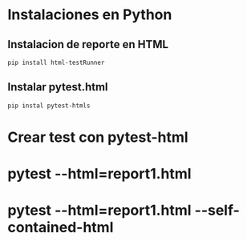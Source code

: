 # Instalaciones en Python

## Instalacion de reporte en HTML
```
pip install html-testRunner
```

## Instalar pytest.html
```
pip instal pytest-htmls
```
# Crear test con pytest-html
# pytest --html=report1.html
# pytest --html=report1.html  --self-contained-html
